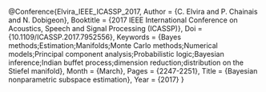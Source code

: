 @Conference{Elvira_IEEE_ICASSP_2017,
	Author    = {C. Elvira and P. Chainais and N. Dobigeon},
	Booktitle = {2017 IEEE International Conference on Acoustics, Speech and Signal Processing (ICASSP)},
	Doi       = {10.1109/ICASSP.2017.7952556},
	Keywords  = {Bayes methods;Estimation;Manifolds;Monte Carlo methods;Numerical models;Principal component analysis;Probabilistic logic;Bayesian inference;Indian buffet process;dimension reduction;distribution on the Stiefel manifold},
	Month     = {March},
	Pages     = {2247-2251},
	Title     = {Bayesian nonparametric subspace estimation},
	Year      = {2017}
}
